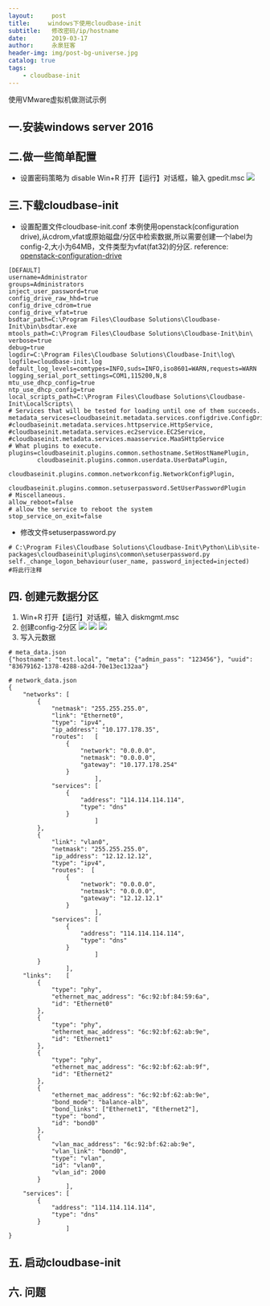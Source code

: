 ```yaml
---
layout:     post
title:     windows下使用cloudbase-init
subtitle:   修改密码/ip/hostname
date:       2019-03-17
author:     永泉狂客
header-img: img/post-bg-universe.jpg
catalog: true
tags:
    - cloudbase-init
---
```


使用VMware虚拟机做测试示例
## 一.安装windows server 2016
## 二.做一些简单配置
- 设置密码策略为 disable
Win+R 打开【运行】对话框，输入 gpedit.msc
![](https://img-blog.csdnimg.cn/20190325150306648.jpg?x-oss-process=image/watermark,type_ZmFuZ3poZW5naGVpdGk,shadow_10,text_aHR0cHM6Ly9ibG9nLmNzZG4ubmV0L3FxXzM3Mjg3NjIx,size_16,color_FFFFFF,t_70)
## 三.下载cloudbase-init
- 设置配置文件cloudbase-init.conf
本例使用openstack(configuration drive),从cdrom,vfat或原始磁盘/分区中检索数据,所以需要创建一个label为config-2,大小为64MB，文件类型为vfat(fat32)的分区.
reference: [openstack-configuration-drive](https://cloudbase-init.readthedocs.io/en/latest/services.html#openstack-configuration-drive)
```
[DEFAULT]
username=Administrator
groups=Administrators
inject_user_password=true
config_drive_raw_hhd=true
config_drive_cdrom=true
config_drive_vfat=true
bsdtar_path=C:\Program Files\Cloudbase Solutions\Cloudbase-Init\bin\bsdtar.exe
mtools_path=C:\Program Files\Cloudbase Solutions\Cloudbase-Init\bin\
verbose=true
debug=true
logdir=C:\Program Files\Cloudbase Solutions\Cloudbase-Init\log\
logfile=cloudbase-init.log
default_log_levels=comtypes=INFO,suds=INFO,iso8601=WARN,requests=WARN
logging_serial_port_settings=COM1,115200,N,8
mtu_use_dhcp_config=true
ntp_use_dhcp_config=true
local_scripts_path=C:\Program Files\Cloudbase Solutions\Cloudbase-Init\LocalScripts\
# Services that will be tested for loading until one of them succeeds.
metadata_services=cloudbaseinit.metadata.services.configdrive.ConfigDriveService,
#cloudbaseinit.metadata.services.httpservice.HttpService,
#cloudbaseinit.metadata.services.ec2service.EC2Service,
#cloudbaseinit.metadata.services.maasservice.MaaSHttpService
# What plugins to execute.
plugins=cloudbaseinit.plugins.common.sethostname.SetHostNamePlugin,
        cloudbaseinit.plugins.common.userdata.UserDataPlugin,
        cloudbaseinit.plugins.common.networkconfig.NetworkConfigPlugin,
		    cloudbaseinit.plugins.common.setuserpassword.SetUserPasswordPlugin
# Miscellaneous.
allow_reboot=false
# allow the service to reboot the system
stop_service_on_exit=false
```
- 修改文件setuserpassword.py
```
# C:\Program Files\Cloudbase Solutions\Cloudbase-Init\Python\Lib\site-packages\cloudbaseinit\plugins\common\setuserpassword.py
self._change_logon_behaviour(user_name, password_injected=injected)   #将此行注释
```
## 四. 创建元数据分区
1. Win+R 打开【运行】对话框，输入 diskmgmt.msc
2. 创建config-2分区
![](https://img-blog.csdnimg.cn/20190325150354678.jpg?x-oss-process=image/watermark,type_ZmFuZ3poZW5naGVpdGk,shadow_10,text_aHR0cHM6Ly9ibG9nLmNzZG4ubmV0L3FxXzM3Mjg3NjIx,size_16,color_FFFFFF,t_70)
![](https://img-blog.csdnimg.cn/20190325150344309.jpg?x-oss-process=image/watermark,type_ZmFuZ3poZW5naGVpdGk,shadow_10,text_aHR0cHM6Ly9ibG9nLmNzZG4ubmV0L3FxXzM3Mjg3NjIx,size_16,color_FFFFFF,t_70)
![](https://img-blog.csdnimg.cn/2019032515032332.jpg?x-oss-process=image/watermark,type_ZmFuZ3poZW5naGVpdGk,shadow_10,text_aHR0cHM6Ly9ibG9nLmNzZG4ubmV0L3FxXzM3Mjg3NjIx,size_16,color_FFFFFF,t_70)
3. 写入元数据
```
# meta_data.json
{"hostname": "test.local", "meta": {"admin_pass": "123456"}, "uuid": "83679162-1378-4288-a2d4-70e13ec132aa"}
```
```
# network_data.json
{
    "networks": [
        {
            "netmask": "255.255.255.0",
            "link": "Ethernet0",
            "type": "ipv4",
            "ip_address": "10.177.178.35",
            "routes":   [
                {
                    "network": "0.0.0.0",
                    "netmask": "0.0.0.0",
                    "gateway": "10.177.178.254"
                }
                        ],
            "services": [
                {
                    "address": "114.114.114.114",
                    "type": "dns"
                }
                        ]
        },
        {
            "link": "vlan0",
            "netmask": "255.255.255.0",
            "ip_address": "12.12.12.12",
            "type": "ipv4",
            "routes":  [
                {
                    "network": "0.0.0.0",
                    "netmask": "0.0.0.0",
                    "gateway": "12.12.12.1"
                }
                        ],
            "services": [
                {
                    "address": "114.114.114.114",
                    "type": "dns"
                }
                        ]
        }
                ],
    "links":    [
        {
            "type": "phy",
            "ethernet_mac_address": "6c:92:bf:84:59:6a",
            "id": "Ethernet0"
        },
        {
            "type": "phy",
            "ethernet_mac_address": "6c:92:bf:62:ab:9e",
            "id": "Ethernet1"
        },
        {
            "type": "phy",
            "ethernet_mac_address": "6c:92:bf:62:ab:9f",
            "id": "Ethernet2"
        },
        {
            "ethernet_mac_address": "6c:92:bf:62:ab:9e",
            "bond_mode": "balance-alb",
            "bond_links": ["Ethernet1", "Ethernet2"],
            "type": "bond",
            "id": "bond0"
        },
        {
            "vlan_mac_address": "6c:92:bf:62:ab:9e",
            "vlan_link": "bond0",
            "type": "vlan",
            "id": "vlan0",
            "vlan_id": 2000
        }
                ],
    "services": [
        {
            "address": "114.114.114.114",
            "type": "dns"
        }
                ]
}
```
## 五. 启动cloudbase-init
## 六. 问题
